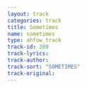 ```yaml
---
layout: track
categories: track
title: Sometimes
name: sometimes
type: ahfow_track
track-id: 289
track-lyrics: 
track-author: 
track-sort: "SOMETIMES"
track-original: 
---
```

